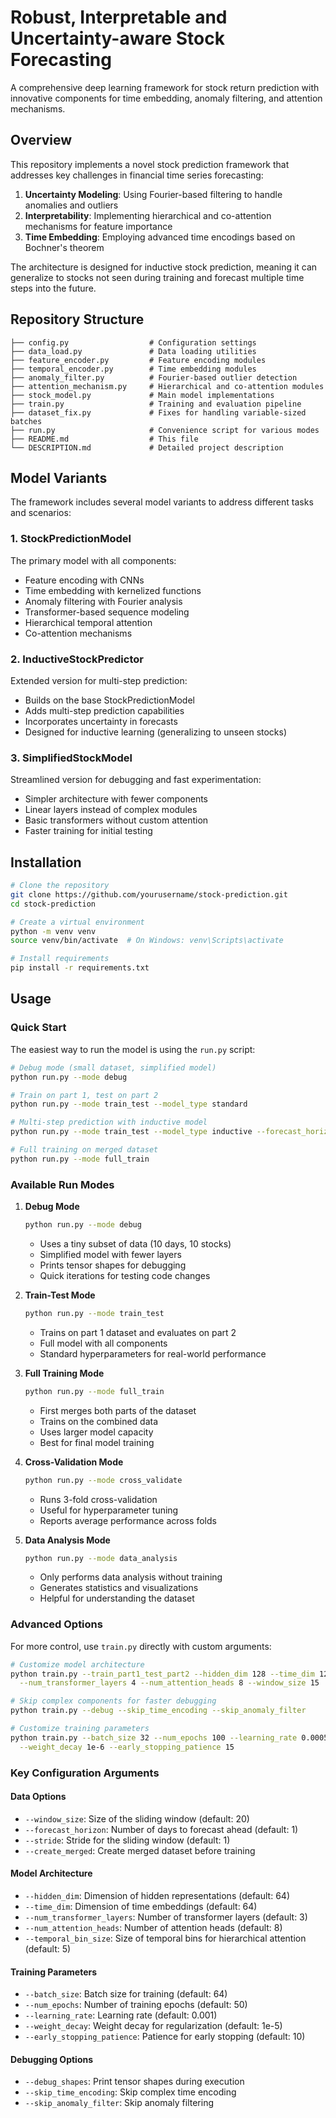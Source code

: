 # Robust, Interpretable and Uncertainty-aware Stock Forecasting

A comprehensive deep learning framework for stock return prediction with innovative components for time embedding, anomaly filtering, and attention mechanisms.

## Overview

This repository implements a novel stock prediction framework that addresses key challenges in financial time series forecasting:

1. **Uncertainty Modeling**: Using Fourier-based filtering to handle anomalies and outliers
2. **Interpretability**: Implementing hierarchical and co-attention mechanisms for feature importance
3. **Time Embedding**: Employing advanced time encodings based on Bochner's theorem

The architecture is designed for inductive stock prediction, meaning it can generalize to stocks not seen during training and forecast multiple time steps into the future.

## Repository Structure

```
├── config.py                  # Configuration settings
├── data_load.py               # Data loading utilities
├── feature_encoder.py         # Feature encoding modules
├── temporal_encoder.py        # Time embedding modules
├── anomaly_filter.py          # Fourier-based outlier detection
├── attention_mechanism.py     # Hierarchical and co-attention modules
├── stock_model.py             # Main model implementations
├── train.py                   # Training and evaluation pipeline
├── dataset_fix.py             # Fixes for handling variable-sized batches
├── run.py                     # Convenience script for various modes
├── README.md                  # This file
└── DESCRIPTION.md             # Detailed project description
```

## Model Variants

The framework includes several model variants to address different tasks and scenarios:

### 1. StockPredictionModel

The primary model with all components:
- Feature encoding with CNNs
- Time embedding with kernelized functions
- Anomaly filtering with Fourier analysis
- Transformer-based sequence modeling
- Hierarchical temporal attention
- Co-attention mechanisms

### 2. InductiveStockPredictor

Extended version for multi-step prediction:
- Builds on the base StockPredictionModel
- Adds multi-step prediction capabilities
- Incorporates uncertainty in forecasts
- Designed for inductive learning (generalizing to unseen stocks)

### 3. SimplifiedStockModel

Streamlined version for debugging and fast experimentation:
- Simpler architecture with fewer components
- Linear layers instead of complex modules
- Basic transformers without custom attention
- Faster training for initial testing

## Installation

```bash
# Clone the repository
git clone https://github.com/yourusername/stock-prediction.git
cd stock-prediction

# Create a virtual environment
python -m venv venv
source venv/bin/activate  # On Windows: venv\Scripts\activate

# Install requirements
pip install -r requirements.txt
```

## Usage

### Quick Start

The easiest way to run the model is using the `run.py` script:

```bash
# Debug mode (small dataset, simplified model)
python run.py --mode debug

# Train on part 1, test on part 2
python run.py --mode train_test --model_type standard

# Multi-step prediction with inductive model
python run.py --mode train_test --model_type inductive --forecast_horizon 5

# Full training on merged dataset
python run.py --mode full_train
```

### Available Run Modes

1. **Debug Mode**
   ```bash
   python run.py --mode debug
   ```
   - Uses a tiny subset of data (10 days, 10 stocks)
   - Simplified model with fewer layers
   - Prints tensor shapes for debugging
   - Quick iterations for testing code changes

2. **Train-Test Mode**
   ```bash
   python run.py --mode train_test
   ```
   - Trains on part 1 dataset and evaluates on part 2
   - Full model with all components
   - Standard hyperparameters for real-world performance

3. **Full Training Mode**
   ```bash
   python run.py --mode full_train
   ```
   - First merges both parts of the dataset
   - Trains on the combined data
   - Uses larger model capacity
   - Best for final model training

4. **Cross-Validation Mode**
   ```bash
   python run.py --mode cross_validate
   ```
   - Runs 3-fold cross-validation
   - Useful for hyperparameter tuning
   - Reports average performance across folds

5. **Data Analysis Mode**
   ```bash
   python run.py --mode data_analysis
   ```
   - Only performs data analysis without training
   - Generates statistics and visualizations
   - Helpful for understanding the dataset

### Advanced Options

For more control, use `train.py` directly with custom arguments:

```bash
# Customize model architecture
python train.py --train_part1_test_part2 --hidden_dim 128 --time_dim 128 \
  --num_transformer_layers 4 --num_attention_heads 8 --window_size 15

# Skip complex components for faster debugging
python train.py --debug --skip_time_encoding --skip_anomaly_filter

# Customize training parameters
python train.py --batch_size 32 --num_epochs 100 --learning_rate 0.0005 \
  --weight_decay 1e-6 --early_stopping_patience 15
```

### Key Configuration Arguments

#### Data Options
- `--window_size`: Size of the sliding window (default: 20)
- `--forecast_horizon`: Number of days to forecast ahead (default: 1)
- `--stride`: Stride for the sliding window (default: 1)
- `--create_merged`: Create merged dataset before training

#### Model Architecture
- `--hidden_dim`: Dimension of hidden representations (default: 64)
- `--time_dim`: Dimension of time embeddings (default: 64)
- `--num_transformer_layers`: Number of transformer layers (default: 3)
- `--num_attention_heads`: Number of attention heads (default: 8)
- `--temporal_bin_size`: Size of temporal bins for hierarchical attention (default: 5)

#### Training Parameters
- `--batch_size`: Batch size for training (default: 64)
- `--num_epochs`: Number of training epochs (default: 50)
- `--learning_rate`: Learning rate (default: 0.001)
- `--weight_decay`: Weight decay for regularization (default: 1e-5)
- `--early_stopping_patience`: Patience for early stopping (default: 10)

#### Debugging Options
- `--debug_shapes`: Print tensor shapes during execution
- `--skip_time_encoding`: Skip complex time encoding
- `--skip_anomaly_filter`: Skip anomaly filtering
